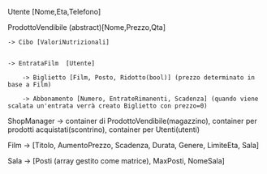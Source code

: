 Utente [Nome,Eta,Telefono]

ProdottoVendibile (abstract)[Nome,Prezzo,Qta]
	
	-> Cibo [ValoriNutrizionali]
	
	
	-> EntrataFilm	[Utente]
		
		-> Biglietto [Film, Posto, Ridotto(bool)] (prezzo determinato in base a Film)
		
		-> Abbonamento [Numero, EntrateRimanenti, Scadenza] (quando viene scalata un'entrata verrà creato Biglietto con prezzo=0)


ShopManager -> container di ProdottoVendibile(magazzino), container per prodotti acquistati(scontrino), container per Utenti(utenti)

Film -> [Titolo, AumentoPrezzo, Scadenza, Durata, Genere, LimiteEta, Sala]

Sala -> [Posti (array gestito come matrice), MaxPosti, NomeSala]
